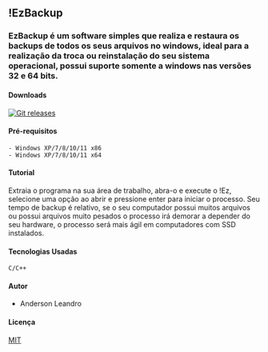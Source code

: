 ## !EzBackup
### EzBackup é um software simples que realiza e restaura os backups de todos os seus arquivos no windows, ideal para a realização da troca ou reinstalação do seu sistema operacional, possui suporte somente a windows nas versões 32 e 64 bits.

#### Downloads
[![Git releases](https://img.shields.io/badge/!EzBackup-Windows-informational)](https://github.com/AndersonLeandrog/EzBackup/releases)

#### Pré-requisitos
```
- Windows XP/7/8/10/11 x86
- Windows XP/7/8/10/11 x64
```
#### Tutorial
Extraia o programa na sua área de trabalho, abra-o e execute o !Ez, selecione uma opção ao abrir e pressione enter para iniciar o processo. Seu tempo de backup é relativo, se o seu computador possui muitos arquivos ou possui arquivos muito pesados o processo irá demorar a depender do seu hardware, o processo será mais ágil em computadores com SSD instalados.

#### Tecnologias Usadas
```
C/C++
```

#### Autor
- Anderson Leandro

#### Licença
[MIT](https://choosealicense.com/licenses/mit/)


